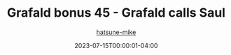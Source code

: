 ---
title: "Grafald bonus 45 - Grafald calls Saul"
type: "image"
date: 2023-07-15T00:00:01-04:00
draft: false
categories:
- blog
- projects
- grafald
image_path: "../img/2023/bonus_45.png"
alt_text: ""
author: "[hatsune-mike](https://cohost.org/hatsune-mike)"
---
